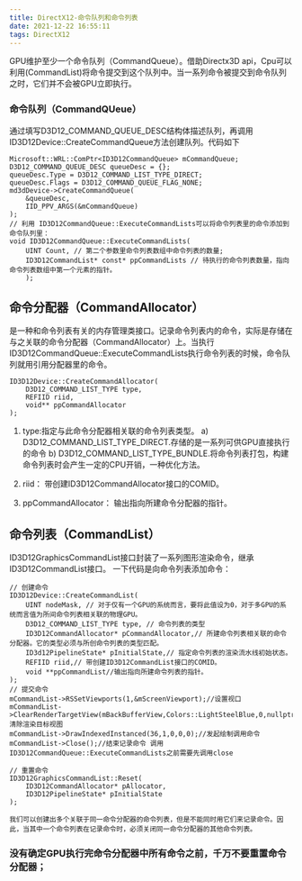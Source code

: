 ```yaml
---
title: DirectX12-命令队列和命令列表
date: 2021-12-22 16:55:11
tags: DirectX12
---
```


GPU维护至少一个命令队列（CommandQueue）。借助Directx3D api，Cpu可以利用(CommandList)将命令提交到这个队列中。当一系列命令被提交到命令队列之时，它们并不会被GPU立即执行。

### 命令队列（CommandQUeue）
通过填写D3D12_COMMAND_QUEUE_DESC结构体描述队列，再调用ID3D12Device::CreateCommandQueue方法创建队列。代码如下
```
Microsoft::WRL::ComPtr<ID3D12CommandQueue> mCommandQueue;
D3D12_COMMAND_QUEUE_DESC queueDesc = {};
queueDesc.Type = D3D12_COMMAND_LIST_TYPE_DIRECT;
queueDesc.Flags = D3D12_COMMAND_QUEUE_FLAG_NONE;
md3dDevice->CreateCommandQueue(
    &queueDesc,
    IID_PPV_ARGS(&mCommandQueue)
);
// 利用 ID3D12CommandQueue::ExecuteCommandLists可以将命令列表里的命令添加到命令队列里：
void ID3D12CommandQueue::ExecuteCommandLists(
    UINT Count, // 第二个参数里命令列表数组中命令列表的数量;
    ID3D12CommandList* const* ppCommandLists // 待执行的命令列表数量，指向命令列表数组中第一个元素的指针。
    );
```
## 命令分配器（CommandAllocator）

是一种和命令列表有关的内存管理类接口。记录命令列表内的命令，实际是存储在与之关联的命令分配器（CommandAllocator）上。当执行ID3D12CommandQueue::ExecuteCommandLists执行命令列表的时候，命令队列就用引用分配器里的命令。
```
ID3D12Device::CreateCommandAllocator(
    D3D12_COMMAND_LIST_TYPE type,
    REFIID riid,
    void** ppCommandAllocator
);
```
1. type:指定与此命令分配器相关联的命令列表类型。
    a) D3D12_COMMAND_LIST_TYPE_DIRECT.存储的是一系列可供GPU直接执行的命令
    b) D3D12_COMMAND_LIST_TYPE_BUNDLE.将命令列表打包，构建命令列表时会产生一定的CPU开销，一种优化方法。

2. riid： 带创建ID3D12CommandAllocator接口的COMID。
3. ppCommandAllocator： 输出指向所建命令分配器的指针。
## 命令列表（CommandList）

ID3D12GraphicsCommandList接口封装了一系列图形渲染命令，继承ID3D12CommandList接口。
一下代码是向命令列表添加命令：
```
// 创建命令
ID3D12Device::CreateCommandList(
    UINT nodeMask, // 对于仅有一个GPU的系统而言，要将此值设为0，对于多GPU的系统而言值为所间命令列表相关联的物理GPU。
    D3D12_COMMAND_LIST_TYPE type, // 命令列表的类型
    ID3D12CommandAllocator* pCommandAllocator,// 所建命令列表相关联的命令分配器。它的类型必须与所创命令列表的类型匹配。
    ID3d12PipelineState* pInitialState,// 指定命令列表的渲染流水线初始状态。
    REFIID riid,// 带创建ID3D12CommandList接口的COMID。
    void **ppCommandList//输出指向所建命令列表的指针。
);
// 提交命令
mCommandList->RSSetViewports(1,&mScreenViewport);//设置视口
mCommandList->ClearRenderTargetView(mBackBufferView,Colors::LightSteelBlue,0,nullptr);//清除渲染目标视图
mCommandList->DrawIndexedInstanced(36,1,0,0,0);//发起绘制调用命令
mCommandList->Close();//结束记录命令 调用ID3D12CommandQueue::ExecuteCommandLists之前需要先调用close

// 重置命令
ID3D12GraphicsCommandList::Reset(
    ID3D12CommandAllocator* pAllocator,
    ID3D12PipelineState* pInitialState
);
```
    我们可以创建出多个关联于同一命令分配器的命令列表，但是不能同时用它们来记录命令。因此，当其中一个命令列表在记录命令时，必须关闭同一命令分配器的其他命令列表。
### 没有确定GPU执行完命令分配器中所有命令之前，千万不要重置命令分配器；